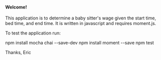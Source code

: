 <h4>Welcome!</h4>

This application is to determine a baby sitter's wage given the start time, bed time, and end time.  It is written in javascript and requires moment.js.

To test the application run: 

npm install mocha chai --save-dev
npm install moment --save
npm test


Thanks,
Eric

